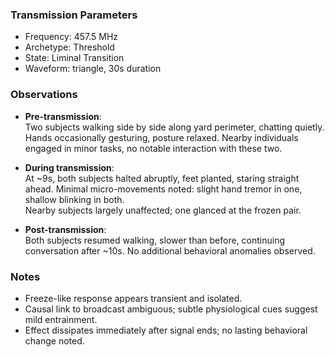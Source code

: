 ### Transmission Parameters
- Frequency: 457.5 MHz
- Archetype: Threshold
- State: Liminal Transition
- Waveform: triangle, 30s duration

### Observations
- **Pre-transmission**:  
  Two subjects walking side by side along yard perimeter, chatting quietly. Hands occasionally gesturing, posture relaxed. Nearby individuals engaged in minor tasks, no notable
  interaction with these two.  

- **During transmission**:  
  At ~9s, both subjects halted abruptly, feet planted, staring straight ahead. Minimal micro-movements noted: slight hand tremor in one, shallow blinking in both.  
  Nearby subjects largely unaffected; one glanced at the frozen pair.  

- **Post-transmission**:  
  Both subjects resumed walking, slower than before, continuing conversation after ~10s. No additional behavioral anomalies observed.  

### Notes
- Freeze-like response appears transient and isolated.  
- Causal link to broadcast ambiguous; subtle physiological cues suggest mild entrainment.  
- Effect dissipates immediately after signal ends; no lasting behavioral change noted.  

